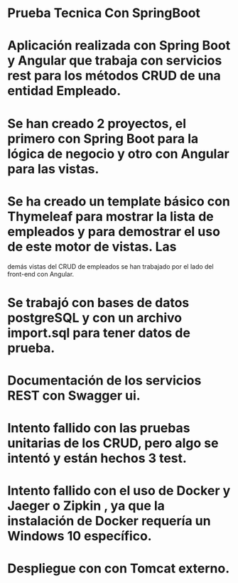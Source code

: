 # Prueba Tecnica Con SpringBoot
# Aplicación realizada con Spring Boot y Angular que trabaja con servicios rest para los métodos CRUD de una entidad Empleado.
# Se han creado 2 proyectos, el primero con Spring Boot para la lógica de negocio y otro con Angular para las vistas.
# Se ha creado un template básico con Thymeleaf para mostrar la lista de empleados y para demostrar el uso de este motor de vistas. Las
demás vistas del CRUD de empleados se han trabajado por el lado del front-end con Angular.

# Se trabajó con bases de datos postgreSQL y con un archivo import.sql para tener datos de prueba.
# Documentación de los servicios REST con Swagger ui.
# Intento fallido con las pruebas unitarias de los CRUD, pero algo se intentó y están hechos 3 test.
# Intento fallido con el uso de Docker y Jaeger o Zipkin , ya que la instalación de Docker requería un Windows 10 específico.
# Despliegue con con Tomcat externo.
